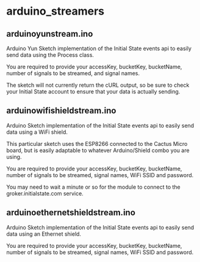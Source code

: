 # arduino_streamers

arduinoyunstream.ino
--------------------

Arduino Yun Sketch implementation of the Initial State events api to easily send data using the Process class.

You are required to provide your accessKey, bucketKey, bucketName, number of signals to be streamed, and signal names.

The sketch will not currently return the cURL output, so be sure to check your Initial State account to ensure that your data is actually sending.

arduinowifishieldstream.ino
---------------------------

Arduino Sketch implementation of the Initial State events api to easily send data using a WiFi shield.

This particular sketch uses the ESP8266 connected to the Cactus Micro board, but is easily adaptable to whatever Arduino/Shield combo you are using.

You are required to provide your accessKey, bucketKey, bucketName, number of signals to be streamed, signal names, WiFi SSID and password.

You may need to wait a minute or so for the module to connect to the groker.initialstate.com service.

arduinoethernetshieldstream.ino
---------------------------

Arduino Sketch implementation of the Initial State events api to easily send data using an Ethernet shield.

You are required to provide your accessKey, bucketKey, bucketName, number of signals to be streamed, signal names, WiFi SSID and password.